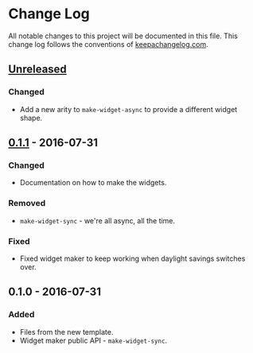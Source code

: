 # Change Log
All notable changes to this project will be documented in this file. This change log follows the conventions of [keepachangelog.com](http://keepachangelog.com/).

## [Unreleased]
### Changed
- Add a new arity to `make-widget-async` to provide a different widget shape.

## [0.1.1] - 2016-07-31
### Changed
- Documentation on how to make the widgets.

### Removed
- `make-widget-sync` - we're all async, all the time.

### Fixed
- Fixed widget maker to keep working when daylight savings switches over.

## 0.1.0 - 2016-07-31
### Added
- Files from the new template.
- Widget maker public API - `make-widget-sync`.

[Unreleased]: https://github.com/your-name/hacker-rank-clojure/compare/0.1.1...HEAD
[0.1.1]: https://github.com/your-name/hacker-rank-clojure/compare/0.1.0...0.1.1
